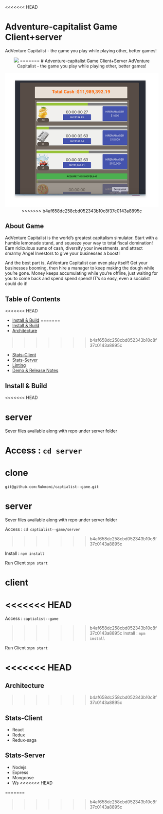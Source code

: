 <<<<<<< HEAD
# Adventure-capitalist Game Client+server
AdVenture Capitalist - the game you play while playing other, better games!
<p align="center">
  <img src="screenshots/screenshot.png?raw=true" />
=======
# Adventure-capitalist Game Client+Server
AdVenture Capitalist - the game you play while playing other, better games!

<p align="center">
  <img src="screenshots/screenshot.jpg?raw=true" />
>>>>>>> b4af658dc258cbd052343b10c8f37c0143a8895c
</p>

## About Game

AdVenture Capitalist is the world’s greatest capitalism simulator. Start with a humble lemonade stand, and squeeze your way to total fiscal domination! Earn ridiculous sums of cash, diversify your investments, and attract smarmy Angel Investors to give your businesses a boost!

And the best part is, AdVenture Capitalist can even play itself! Get your businesses booming, then hire a manager to keep making the dough while you’re gone. Money keeps accumulating while you’re offline, just waiting for you to come back and spend spend spend! IT’s so easy, even a socialist could do it!

## Table of Contents
<<<<<<< HEAD

- [Install & Build](#install--build)
=======
- [Install & Build](#install--build)
- [Architecture](#architecture)
>>>>>>> b4af658dc258cbd052343b10c8f37c0143a8895c
- [Stats-Client](#stats-client)
- [Stats-Server](#stats-server)
- [Linting](#linting)
- [Demo & Release Notes](#release-notes)

## Install & Build

<<<<<<< HEAD
# server
Sever files available along with repo under server folder

Access  : `cd server`
=======
# clone
`git@github.com:Rukmoni/captialist--game.git`

# server
Sever files available along with repo under server folder

Access  : `cd captialist--game/server`
>>>>>>> b4af658dc258cbd052343b10c8f37c0143a8895c

Install : `npm install`

Run Client :`npm start`


# client 

<<<<<<< HEAD
=======
Access : `captialist--game`

>>>>>>> b4af658dc258cbd052343b10c8f37c0143a8895c
Install : `npm install`

Run Client :`npm start`

<<<<<<< HEAD
=======
## Architecture



>>>>>>> b4af658dc258cbd052343b10c8f37c0143a8895c
## Stats-Client

- React
- Redux
- Redux-saga

## Stats-Server

- Nodejs
- Express
- Mongoose
- Ws 
<<<<<<< HEAD






=======
>>>>>>> b4af658dc258cbd052343b10c8f37c0143a8895c

